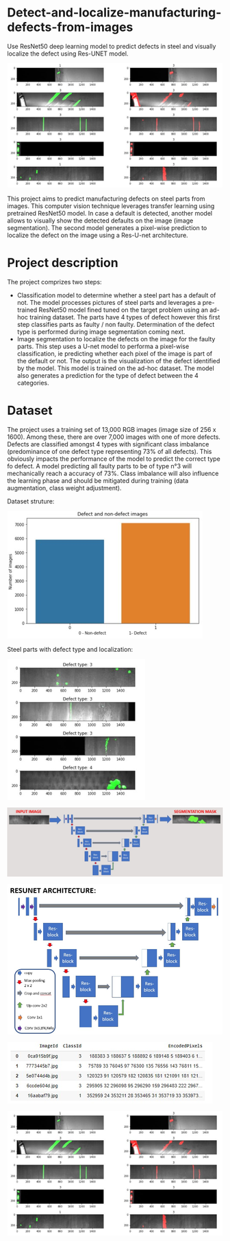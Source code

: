 # Detect-and-localize-manufacturing-defects-from-images
Use ResNet50 deep learning model to predict defects in steel and visually localize the defect using Res-UNET model.

![](asset/Default.jpg)

This project aims to predict manufacturing defects on steel parts from images. This computer vision technique leverages transfer learning using pretrained ResNet50 model.
In case a default is detected, another model allows to visually show the detected defaults on the image (image segmentation). The second model generates a pixel-wise prediction to localize the defect on the image using a Res-U-net architecture.

# Project description

The project comprizes two steps:
- Classification model to determine whether a steel part has a default of not. The model processes pictures of steel parts and leverages a pre-trained ResNet50 model fined tuned on the target problem using an ad-hoc training dataset. The parts have 4 types of defect however this first step classifies parts as faulty / non faulty. Determination of the defect type is performed during image segmentation coming next.
- Image segmentation to localize the defects on the image for the faulty parts. This step uses a U-net model to performa a pixel-wise classification, ie predicting whether each pixel of the image is part of the default or not. The output is the visualization of the defect identified by the model. This model is trained on the ad-hoc dataset. The model also generates a prediction for the type of defect between the 4 categories.

# Dataset

The project uses a training set of 13,000 RGB images (image size of 256 x 1600). Among these, there are over 7,000 images with one of more defects. Defects are classified amongst 4 types with significant class imbalance (predominance of one defect type representing 73% of all defects). This obviously impacts the performance of the model to predict the correct type fo defect. A model predicting all faulty parts to be of type n°3 will mechanically reach a accuracy of 73%. Class imbalance will also influence the learning phase and should be mitigated during training (data augmentation, class weight adjustment).

Dataset struture:

![](asset/defect_prop.jpg)

Steel parts with defect type and localization:

![](asset/defects.jpg)







![](asset/resUnet.jpg)




![](asset/Unet_architecture.jpg)

![](asset/RLE.jpg)

![](asset/default.jpg)

